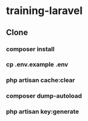 # training-laravel
## Clone
### composer install 
### cp .env.example .env 
### php artisan cache:clear 
### composer dump-autoload 
### php artisan key:generate
